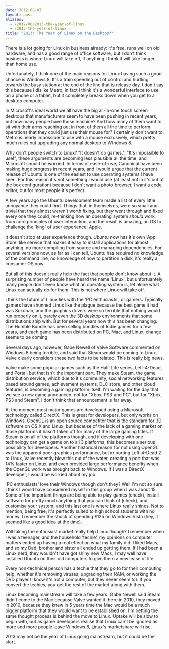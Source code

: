 ```yaml
---
date: 2012-08-03
layout: post
aliases:
  - /2012/08/2013-the-year-of-linux
  - /2013-the-year-of-linux
title: "2013: The Year of Linux on the Desktop?"
---
```


There is a lot going for Linux in business already: it's free, runs well on old hardware, and has a good range of office software, but I don't think business is where Linux will take off, if anything I think it will take longer than home use.

Unfortunately, I think one of the main reasons for Linux having such a good chance is Windows 8. It's a train speeding out of control and hurtling towards the busy station at the end of the line that is release day. I don't say this because I dislike Metro, in fact I think it's a wonderful interface to use on a phone or a tablet, but it completely breaks down when you get to a desktop computer.

In Microsoft's ideal world we all have the big all-in-one touch screen desktops that manufacturers seem to have been pushing in recent years, but how many people have those machine? And how many of them want to sit with their arms reaching out in front of them all the time to perform operations that they could just use their mouse for? I certainly don't want to. Metro is nearly impossible to use with a mouse exclusively, which pretty much rules out upgrading any normal desktop to Windows 8.

Why don't people switch to Linux? "It doesn't do games.", "It's impossible to use!", these arguments are becoming less plausible all the time, and Microsoft should be worried. In terms of ease-of-use, Canonical have been making huge progress in recent years, and I would argue that the current release of Ubuntu is one of the easiest to use operating systems I have seen. For this reason it's not something I would use (at least not in it's out of the box configuration) because I don't want a photo browser, I want a code editor, but for most people it's perfect.

A few years ago the Ubuntu development team made a list of every little annoyance they could find. Things that, in themselves, were so small and trivial that they almost weren't worth fixing, but they went through and fixed every one they could, re-thinking how an operating system _should_ work from core principles of user interaction, and the result is amazing, an OS to challenge the 'king' of user experience: Apple.

It doesn't stop at user experience though. Ubuntu now has it's own 'App Store' like service that makes it easy to install applications for almost anything, no more compiling from source and managing dependencies. For several versions now, as far as I can tell, Ubuntu has required no knowledge of the command line, no knowledge of how to partition a disk, it's really a consumer OS now.

But all of this doesn't really help the fact that people don't know about it. A surprising number of people have heard the name 'Linux', but unfortuantely many people don't even know what an operating system is, let alone what Linux can actually do for them. This is not where Linux will take off.

I think the future of Linux lies with the 'PC enthusiasts', or gamers. Typically gamers have shunned Linux like the plague because the best game it had was Sokoban, and the graphics drivers were so terrible that nothing would run properly on it, barely even the 3D desktop environments that some distributions ship with. But for several years now this has been changing. The Humble Bundle has been selling bundles of Indie games for a few years, and each game has been distributed on PC, Mac, and Linux, change seems to be coming.

Several days ago, however, Gabe Newell of Valve Software commented on Windows 8 being terrible, and said that Steam would be coming to Linux. Valve clearly considers these two facts to be related. This is really big news.

Valve make some popular games such as the Half-Life series, Left-4-Dead, and Portal, but that isn't the important part. They make Steam, the game distribution service, which due to it's community, social networking features based around games, achievement systems, DLC store, and other cloud features, is becoming a gaming platform itself. I'm waiting for the day that we see a new game announced, not for "Xbox, PS3 and PC", but for "Xbox, PS3 and Steam". I don't think that announcement is far away.

At the moment most major games are developed using a Microsoft technology called DirectX. This is great for developers, but only works on Windows. OpenGL is an open source competitor that is the standard for 3D software on OS X and Linux, but because of the lack of a gaming market on those platforms it hasn't taken off for many of the large gaming titles. If Steam is on all of the platforms though, and if developing with one technology can get a game on to all 3 platforms, this becomes a serious possibility for developers. Another historical reason for not using OpenGL was the apparent poor graphics performance, but in porting Left-4-Dead 2 to Linux, Valve recently blew this out of the water, creating a port that was 14% faster on Linux, and even provided large performance benefits when the OpenGL work was brought back to Windows. If I was a DirectX developer, I would be worried about my job.

'PC enthusiasts' love their Windows though don't they? Well I'm not so sure. I think I would have considered myself in this group when I was about 15. Some of the important things are being able to play games (check), install software for pretty much anything that you can think of (check), and customise your system, and this last one is where Linux really shines. Not to mention, being free, it's perfectly suited to high school students with no money. I remember the shock of spending £125 on Windows Vista (hey, it seemed like a good idea at the time).

Will taking the enthusiast market really help Linux though? I remember when I was a teenager, and the household 'techie', my opinions on computer matters ended up having a real effect on what my family did. I liked Macs, and so my Dad, brother and sister all ended up getting them. If I had been a Linux nerd, they wouldn't have got shiny new Macs, I may well have installed Ubuntu on their old computers to give them a new lease of life.

Every non-technical person has a techie that they go to for their computing help, whether it's removing viruses, upgrading their RAM, or working the DVD player (I know it's not a computer, but they never seem to). If you convert the techies, you get the rest of the market along with them.

Linux becoming mainstream will take a few years. Gabe Newell said Steam didn't come to the Mac because Valve wanted it there in 2010, they moved in 2010, because they knew in 5 years time the Mac would be a much bigger platform that they would want to be established on. I'm betting the same thought process is behind the move to Linux. Uptake will be slow to begin with, but as game developers realise that Linux can't be ignored as more and more people leave Windows 8, Linux's marketshare will rise.

2013 may not be the year of Linux going mainstream, but it could be the start.
